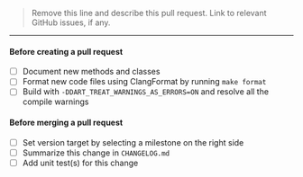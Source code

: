 > Remove this line and describe this pull request. Link to relevant GitHub issues, if any.

***

#### Before creating a pull request

- [ ] Document new methods and classes
- [ ] Format new code files using ClangFormat by running `make format`
- [ ] Build with `-DDART_TREAT_WARNINGS_AS_ERRORS=ON` and resolve all the compile warnings

#### Before merging a pull request

- [ ] Set version target by selecting a milestone on the right side
- [ ] Summarize this change in `CHANGELOG.md`
- [ ] Add unit test(s) for this change
